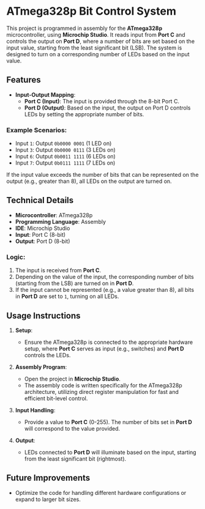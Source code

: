 # ATmega328p Bit Control System

This project is programmed in assembly for the **ATmega328p** microcontroller, using **Microchip Studio**. It reads input from **Port C** and controls the output on **Port D**, where a number of bits are set based on the input value, starting from the least significant bit (LSB). The system is designed to turn on a corresponding number of LEDs based on the input value.

## Features

- **Input-Output Mapping**:
  - **Port C (Input)**: The input is provided through the 8-bit Port C.
  - **Port D (Output)**: Based on the input, the output on Port D controls LEDs by setting the appropriate number of bits.

### Example Scenarios:
- Input `1`: Output `0b0000 0001` (1 LED on)
- Input `3`: Output `0b0000 0111` (3 LEDs on)
- Input `6`: Output `0b0011 1111` (6 LEDs on)
- Input `7`: Output `0b0111 1111` (7 LEDs on)

If the input value exceeds the number of bits that can be represented on the output (e.g., greater than 8), all LEDs on the output are turned on.

## Technical Details

- **Microcontroller**: ATmega328p
- **Programming Language**: Assembly
- **IDE**: Microchip Studio
- **Input**: Port C (8-bit)
- **Output**: Port D (8-bit)

### Logic:
1. The input is received from **Port C**.
2. Depending on the value of the input, the corresponding number of bits (starting from the LSB) are turned on in **Port D**.
3. If the input cannot be represented (e.g., a value greater than 8), all bits in **Port D** are set to `1`, turning on all LEDs.

## Usage Instructions

1. **Setup**:
   - Ensure the ATmega328p is connected to the appropriate hardware setup, where **Port C** serves as input (e.g., switches) and **Port D** controls the LEDs.
   
2. **Assembly Program**:
   - Open the project in **Microchip Studio**.
   - The assembly code is written specifically for the ATmega328p architecture, utilizing direct register manipulation for fast and efficient bit-level control.

3. **Input Handling**:
   - Provide a value to **Port C** (0-255). The number of bits set in **Port D** will correspond to the value provided.

4. **Output**:
   - LEDs connected to **Port D** will illuminate based on the input, starting from the least significant bit (rightmost).

## Future Improvements

- Optimize the code for handling different hardware configurations or expand to larger bit sizes.

